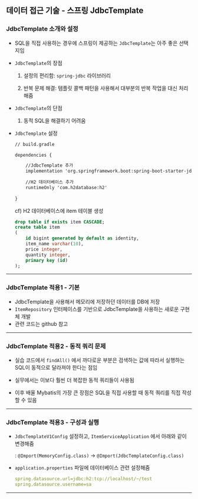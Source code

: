 ## 데이터 접근 기술 - 스프링 JdbcTemplate

### JdbcTemplate 소개와 설정

- SQL을 직접 사용하는 경우에 스프링이 제공하는 `JdbcTemplate`는 아주 좋은 선택지임

- `JdbcTemplate`의 장점

    1. 설정의 편리함: `spring-jdbc` 라이브러리

    2. 반복 문제 해결: 템플릿 콜백 패턴을 사용해서 대부분의 반복 작업을 대신 처리해줌

- `JdbcTemplate`의 단점

    1. 동적 SQL을 해결하기 어려움


- `JdbcTemplate` 설정

    ```xml
    // build.gradle

    dependencies {

        //JdbcTemplate 추가
        implementation 'org.springframework.boot:spring-boot-starter-jdbc'
        
        //H2 데이터베이스 추가
        runtimeOnly 'com.h2database:h2'
                
    }
    ```

    cf) H2 데이터베이스에 item 테이블 생성

    ```sql
    drop table if exists item CASCADE;
    create table item
    (
        id bigint generated by default as identity,
        item_name varchar(10),
        price integer,
        quantity integer,
        primary key (id)
    );
    ```
---

### JdbcTemplate 적용1 - 기본

- JdbcTemplate을 사용해서 메모리에 저장하던 데이터를 DB에 저장
- `ItemRepository` 인터페이스를 기반으로 JdbcTemplate을 사용하는 새로운 구현체 개발
- 관련 코드는 github 참고

---

### JdbcTemplate 적용2 - 동적 쿼리 문제

- 실습 코드에서 `findAll()` 에서 까다로운 부분은 검색하는 값에 따라서 실행하는 SQL이 동적으로 달라져야 한다는 점임

- 실무에서는 이보다 훨씬 더 복잡한 동적 쿼리들이 사용됨

- 이후 배울 Mybatis의 가장 큰 장점은 SQL을 직접 사용할 때 동적 쿼리를 직접 작성할 수 있음

---

### JdbcTemplate 적용3 - 구성과 실행

- `JdbcTemplateV1Config` 설정하고, `ItemServiceApplication` 에서 아래와 같이 변경해줌

  : `@Import(MemoryConfig.class)` → `@Import(JdbcTemplateConfig.class)`

- `application.properties`  파일에 데이터베이스 관련 설정해줌
    
    ```yaml
    spring.datasource.url=jdbc:h2:tcp://localhost/~/test
    spring.datasource.username=sa
    ```

---